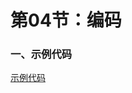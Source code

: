 # 第04节：编码

### 一、示例代码

[示例代码](https://github.com/xiaozhoulee/xiaozhou-examples/tree/master/11-%E9%A1%B9%E7%9B%AE%E5%AE%9E%E8%B7%B5)